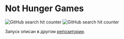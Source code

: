 # Not Hunger Games
![GitHub search hit counter](https://img.shields.io/github/search/ilyakrasnovv/not_hunger_games/fuck)
![GitHub search hit counter](https://img.shields.io/github/search/ilyakrasnovv/not_hunger_games/fucking)

Запуск описан в другом [репозитории](https://github.com/ilyakrasnovv/AlgocodeMinecraftPlugin2023).
